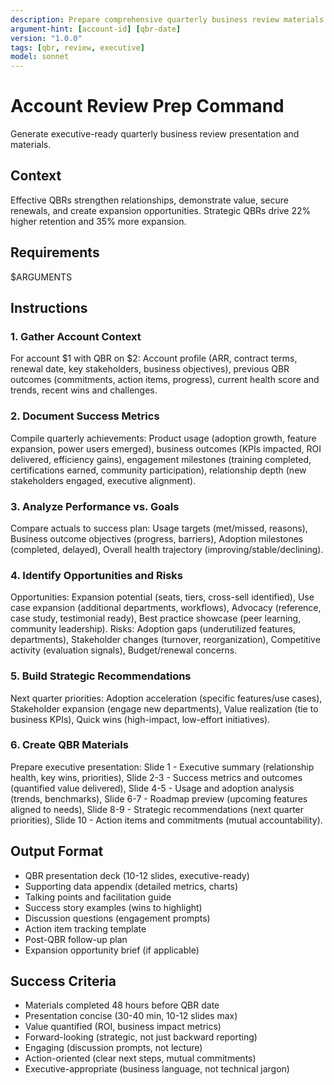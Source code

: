 ```yaml
---
description: Prepare comprehensive quarterly business review materials with success metrics, achievements, roadmap, and strategic recommendations
argument-hint: [account-id] [qbr-date]
version: "1.0.0"
tags: [qbr, review, executive]
model: sonnet
---
```


# Account Review Prep Command

Generate executive-ready quarterly business review presentation and materials.

## Context
Effective QBRs strengthen relationships, demonstrate value, secure renewals, and create expansion opportunities. Strategic QBRs drive 22% higher retention and 35% more expansion.

## Requirements
$ARGUMENTS

## Instructions

### 1. Gather Account Context
For account $1 with QBR on $2: Account profile (ARR, contract terms, renewal date, key stakeholders, business objectives), previous QBR outcomes (commitments, action items, progress), current health score and trends, recent wins and challenges.

### 2. Document Success Metrics
Compile quarterly achievements: Product usage (adoption growth, feature expansion, power users emerged), business outcomes (KPIs impacted, ROI delivered, efficiency gains), engagement milestones (training completed, certifications earned, community participation), relationship depth (new stakeholders engaged, executive alignment).

### 3. Analyze Performance vs. Goals
Compare actuals to success plan: Usage targets (met/missed, reasons), Business outcome objectives (progress, barriers), Adoption milestones (completed, delayed), Overall health trajectory (improving/stable/declining).

### 4. Identify Opportunities and Risks
Opportunities: Expansion potential (seats, tiers, cross-sell identified), Use case expansion (additional departments, workflows), Advocacy (reference, case study, testimonial ready), Best practice showcase (peer learning, community leadership). Risks: Adoption gaps (underutilized features, departments), Stakeholder changes (turnover, reorganization), Competitive activity (evaluation signals), Budget/renewal concerns.

### 5. Build Strategic Recommendations
Next quarter priorities: Adoption acceleration (specific features/use cases), Stakeholder expansion (engage new departments), Value realization (tie to business KPIs), Quick wins (high-impact, low-effort initiatives).

### 6. Create QBR Materials
Prepare executive presentation: Slide 1 - Executive summary (relationship health, key wins, priorities), Slide 2-3 - Success metrics and outcomes (quantified value delivered), Slide 4-5 - Usage and adoption analysis (trends, benchmarks), Slide 6-7 - Roadmap preview (upcoming features aligned to needs), Slide 8-9 - Strategic recommendations (next quarter priorities), Slide 10 - Action items and commitments (mutual accountability).

## Output Format
- QBR presentation deck (10-12 slides, executive-ready)
- Supporting data appendix (detailed metrics, charts)
- Talking points and facilitation guide
- Success story examples (wins to highlight)
- Discussion questions (engagement prompts)
- Action item tracking template
- Post-QBR follow-up plan
- Expansion opportunity brief (if applicable)

## Success Criteria
- Materials completed 48 hours before QBR date
- Presentation concise (30-40 min, 10-12 slides max)
- Value quantified (ROI, business impact metrics)
- Forward-looking (strategic, not just backward reporting)
- Engaging (discussion prompts, not lecture)
- Action-oriented (clear next steps, mutual commitments)
- Executive-appropriate (business language, not technical jargon)
